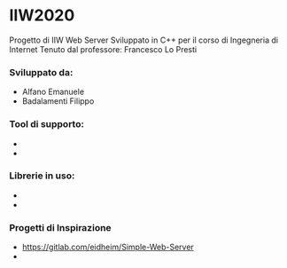 # IIW2020
Progetto di IIW Web Server
Sviluppato in C++ per il corso di Ingegneria di Internet
Tenuto dal professore: Francesco Lo Presti

### Sviluppato da:
- Alfano Emanuele
- Badalamenti Filippo

### Tool di supporto:
- 
- 

### Librerie in uso:
- 
- 

### Progetti di Inspirazione
- https://gitlab.com/eidheim/Simple-Web-Server
- 
